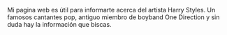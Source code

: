 Mi pagina web es útil para informarte acerca del artista Harry Styles. Un famosos cantantes pop, antiguo miembro de boyband One Direction y sin duda hay la información que biscas.